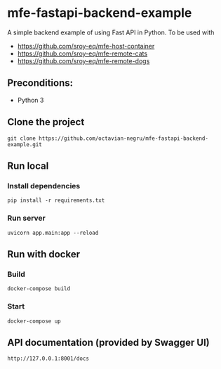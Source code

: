 # mfe-fastapi-backend-example 

A simple backend example of using Fast API in Python.
To be used with 
- https://github.com/sroy-eq/mfe-host-container
- https://github.com/sroy-eq/mfe-remote-cats
- https://github.com/sroy-eq/mfe-remote-dogs

## Preconditions:

- Python 3

## Clone the project

```
git clone https://github.com/octavian-negru/mfe-fastapi-backend-example.git
```

## Run local

### Install dependencies

```
pip install -r requirements.txt
```

### Run server

```
uvicorn app.main:app --reload
```

## Run with docker

### Build

```
docker-compose build
```
### Start
```
docker-compose up
```
## API documentation (provided by Swagger UI)

```
http://127.0.0.1:8001/docs
```
